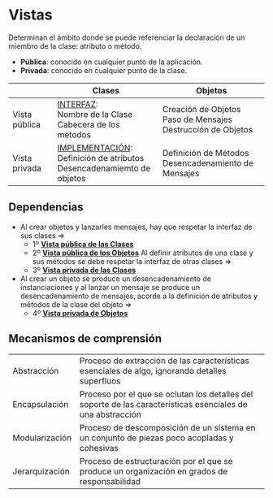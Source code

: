 # Vistas

Determinan el ámbito donde se puede referenciar la declaración de un miembro de la clase: atributo o método.

- **Pública**: conocido en cualquier punto de la aplicación.
- **Privada**: conocido en cualquier punto de la clase.

|               | Clases                                                                                                 | Objetos                                                             |
| ------------- | ------------------------------------------------------------------------------------------------------ | ------------------------------------------------------------------- |
| Vista pública | [INTERFAZ](temario/vpubclases.md):<br> Nombre de la Clase<br>Cabecera de los métodos                   | Creación de Objetos <br> Paso de Mensajes<br>Destrucción de Objetos |
| Vista privada | [IMPLEMENTACIÓN](temario/vprivclases.md):<br> Definición de atributos<br> Desencadenamiemto de objetos | Definición de Métodos<br> Desencadenamiento de Mensajes             |

## Dependencias

- Al crear objetos y lanzarles mensajes, hay que respetar la interfaz de sus clases =>
  - 1º **[Vista pública de las Clases](temario/vpubclases.md)**
  - 2º **[Vista pública de los Objetos](temario/vpubobjetos.md)** Al definir atributos de una clase y sus métodos se debe respetar la interfaz de otras clases =>
  - 3º **[Vista privada de las Clases](temario/vprivclases.md)**
- Al crear un objeto se produce un desencadenamiento de instanciaciones y al lanzar un mensaje se produce un desencadenamiento de mensajes, acorde a la definición de atributos y métodos de la clase del objeto =>
  - 4º **[Vista privada de Objetos](temario/vprivobjetos.md)**

## Mecanismos de comprensión

|                |                                                                                                             |
| -------------- | ----------------------------------------------------------------------------------------------------------- |
| Abstracción    | Proceso de extracción de las características esenciales de algo, ignorando detalles superfluos              |
| Encapsulación  | Proceso por el que se oclutan los detalles del soporte de las características esenciales de una abstracción |
| Modularización | Proceso de descomposición de un sistema en un conjunto de piezas poco acopladas y cohesivas                 |
| Jerarquización | Proceso de estructuración por el que se produce un organización en grados de responsabilidad                |
